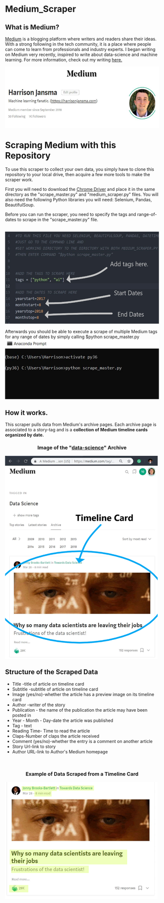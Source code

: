 # Medium_Scraper

## What is Medium?

<a href="https://medium.com/">Medium</a> is a blogging platform where writers and readers share their ideas. With a strong following in the tech community, it is a place where people can come to learn from professionals and industry experts. I began writing on Medium very recently, inspired to write about data-science and machine learning. For more information, check out my writing <a href="https://medium.com/@harrisonjansma">here.</a>


<a href="https://medium.com/@harrisonjansma">
<img align="center" src="img/mediumhome.JPG" height=200></a>



# Scraping Medium with this Repository


To use this scraper to collect your own data, you simply have to clone this repository to your local drive, then acquire a few more tools to make the scraper work. 

First you will need to download the <a href="http://chromedriver.chromium.org/downloads">Chrome Driver</a> and place it in the same directory as the "scrape_master.py" and "medium_scraper.py" files. You will also need the following Python libraries you will need: Selenium, Pandas, BeautifulSoup.

Before you can run the scraper, you need to specify the tags and range-of-dates to scrape in the "scrape_master.py" file.

<br>
<img src="img/master_scrape.JPG" height=300>
<br>

Afterwards you should be able to execute a scrape of multiple Medium tags for any range of dates by simply calling $python scrape_master.py
<br>
<img src="img/commans.JPG">


## How it works.

This scraper pulls data from Medium's archive pages. Each archive page is associated to a story-tag and is a <b>collection of Medium timeline cards organized by date.</b>
<br>

<h3 align="center"> Image of the "<a href="https://medium.com/tag/data-science/archive">data-science</a>" Archive</h3>

<img src="img/archive2.png" align="center" width=500>


## Structure of the Scraped Data
- Title -title of article on timeline card
- Subtitle  -subtitle of article on timeline card
- Image (yes/no)-whether the article has a preview image on its timeline card
- Author -writer of the story
- Publication - the name of the publication the article may have been posted in
- Year - Month - Day-date the article was published
- Tag - text
- Reading Time- Time to read the article
- Claps-Number of claps the article received
- Comment (yes/no)-whether the entry is a comment on another article
- Story Url-link to story
- Author URL-link to Author's Medium homepage




<br>
 <h3 align="center">Example of Data Scraped from a Timeline Card</h3>
<img align="center" src="img/card.png" width=500>
